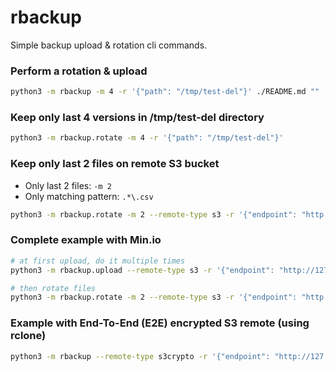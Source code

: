 rbackup
=======

Simple backup upload & rotation cli commands.

### Perform a rotation & upload

```bash
python3 -m rbackup -m 4 -r '{"path": "/tmp/test-del"}' ./README.md ""
```


### Keep only last 4 versions in /tmp/test-del directory

```bash
python3 -m rbackup.rotate -m 4 -r '{"path": "/tmp/test-del"}'
```

### Keep only last 2 files on remote S3 bucket

- Only last 2 files: `-m 2`
- Only matching pattern: `.*\.csv`

```bash
python3 -m rbackup.rotate -m 2 --remote-type s3 -r '{"endpoint": "http://127.0.0.1:9000", "access_key_id": "anarchism", "secret_key_id": "anarchism", "bucket_name": "test", "base_dir": "backups"}' -p '.*\.csv'
```

### Complete example with Min.io

```bash
# at first upload, do it multiple times
python3 -m rbackup.upload --remote-type s3 -r '{"endpoint": "http://127.0.0.1:9000", "access_key_id": "anarchism", "secret_key_id": "anarchism", "bucket_name": "test", "base_dir": "backups"}' ./README.md ""

# then rotate files
python3 -m rbackup.rotate -m 2 --remote-type s3 -r '{"endpoint": "http://127.0.0.1:9000", "access_key_id": "anarchism", "secret_key_id": "anarchism", "bucket_name": "test", "base_dir": "backups"}' -p 'backup-(.*)
```

### Example with End-To-End (E2E) encrypted S3 remote (using rclone)

```bash
python3 -m rbackup --remote-type s3crypto -r '{"endpoint": "http://127.0.0.1:9000", "enc_password": "test123test123", "enc_salt_password": "testtesttesttesttest", "base_dir": "", "access_key_id": "anarchism", "secret_key": "anarchism", "bucket_name": "test"}' -m 4 ./README.md --pattern '(.*)\.md'
```
